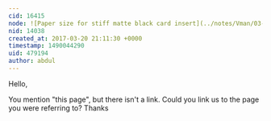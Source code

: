 ```yaml
---
cid: 16415
node: ![Paper size for stiff matte black card insert](../notes/Vman/03-20-2017/paper-size-for-stiff-matte-black-card-insert)
nid: 14038
created_at: 2017-03-20 21:11:30 +0000
timestamp: 1490044290
uid: 479194
author: abdul
---
```


Hello,

You mention "this page", but there isn't a link. Could you link us to the page you were referring to? Thanks